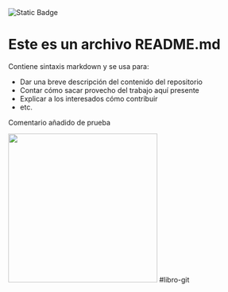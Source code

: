 <img alt="Static Badge" src="https://img.shields.io/badge/Mi_primera_medalla-blue">

# Este es un archivo README.md

Contiene sintaxis markdown y se usa para:

* Dar una breve descripción del contenido del repositorio
* Contar cómo sacar provecho del trabajo aquí presente
* Explicar a los interesados cómo contribuir
* etc.

Comentario añadido de prueba 

<img src="https://static.vecteezy.com/system/resources/previews/016/457/775/original/realistic-computer-drawing-of-a-cat-png.png" width="300">
#libro-git
